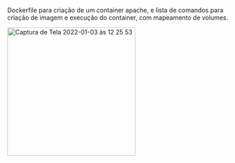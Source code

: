 Dockerfile para criação de um container apache, e lista de comandos para criação de imagem e execução do container, com mapeamento de volumes.

<img width="292" alt="Captura de Tela 2022-01-03 às 12 25 53" src="https://user-images.githubusercontent.com/48741806/147948507-ac5e49b6-de20-4d74-91e9-6584b5659e90.png">
